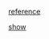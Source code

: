 [reference](https://modelcontextprotocol.io/quickstart/server#claude-for-desktop-integration-issues)

[show](https://claude.ai/share/2eb48931-2fd3-4522-9174-f92603225029)